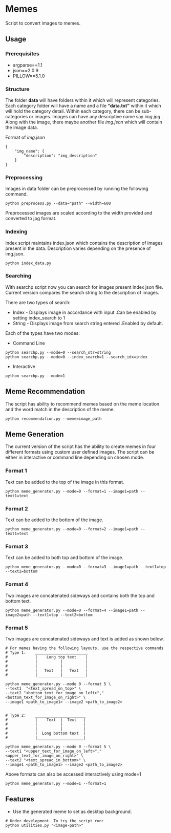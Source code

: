 # Memes

Script to convert images to memes.

## Usage

### Prerequisites

* argparse==1.1
* json==2.0.9
* PILLOW==5.1.0

### Structure
The folder **data** will have folders within it which will represent categories. Each category folder will have a name and a file **“data.txt”** within it which will hold the category detail. Within each category, there can be sub-categories or images. Images can have any descriptive name say *img.jpg* . Along with the image, there maybe another file *img.json* which will contain the image data.

Format of *img.json*

```
{
	"img_name": {
		"description": "img_description"
	}
}

```

### Preprocessing
Images in data folder can be preprocessed by running the following command.
```
python preprocess.py --data="path" --width=600
```
Preprocessed images are scaled according to the width provided and converted to jpg format.

### Indexing
Index script maintains index.json which contains the description of images present in the data. Description varies depending on the presence of img.json.
```
python index_data.py
```
### Searching
With searchp script now you can search for images present index json file. Current version compares the search string to the description of images.

There are two types of search:

* Index - Displays image in accordance with input .Can be enabled by setting index_search to 1
* String - Displays image from search string entered .Enabled by default.

Each of the types have two modes:

* Command Line
```
python searchp.py --mode=0 --search_str=string
python searchp.py --mode=0 --index_search=1 --search_idx=index
```

* Interactive
```
python searchp.py --mode=1
```
## Meme Recommendation
The script has ability to recommend memes based on the meme location and the word match in the description of the meme.
```
python recommendation.py --meme=image_path
```

## Meme Generation
The current version of the script has the ability to create memes in four different formats using custom user defined images.
The script can be either in interactive or command line depending on chosen mode.

### Format 1
Text can be added to the top of the image in this format.

```
python meme_generator.py --mode=0 --format=1 --image1=path --text1=text
```
### Format 2
Text can be added to the bottom of the image.

```
python meme_generator.py --mode=0 --format=2 --image1=path --text1=text
```
### Format 3
Text can be added to both top and bottom of the image.

```
python meme_generator.py --mode=0 --format=3 --image1=path --text1=top --text2=bottom
```
### Format 4
Two images are concatenated sideways and contains both the top and bottom text.

```
python meme_generator.py --mode=0 --format=4 --image1=path --image2=path --text1=top --text2=bottom
```
### Format 5
Two images are concatenated sideways and text is added as shown below.

```
# For memes having the following layouts, use the respective commands
# Type 1:    _______________________
#            |    Long top text    |
#            |          |          |
#            |          |          |
#            |   Text   |   Text   |
#            |__________|__________|

python meme_generator.py --mode 0 --format 5 \
--text1  "<text_spread_on_top>" \
--text2 "<bottom_text_for_image_on_left>","<bottom_text_for_image_on_right>" \
--image1 <path_to_image1> --image2 <path_to_image2>


# Type 2:    ______________________
#            |    Text  |  Text   |
#            |          |         |
#            |          |         |
#            |  Long bottom text  |
#            |____________________|

python meme_generator.py --mode 0 --format 5 \
--text1 "<upper_text_for_image_on_left>","<upper_text_for_image_on_right>" \
--text2 "<text_spread_in_bottom>" \
--image1 <path_to_image1> --image2 <path_to_image2>
```

Above formats can also be accessed interactively using mode=1

```
python meme_generator.py --mode=1 --format=1
```

## Features
* Use the generated meme to set as desktop background.

```
# Under development. To try the script run:
python utilities.py "<image-path>"
```
